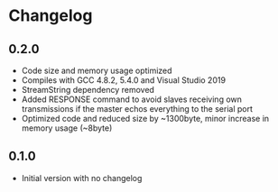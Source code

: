 # Changelog

## 0.2.0

- Code size and memory usage optimized
- Compiles with GCC 4.8.2, 5.4.0 and Visual Studio 2019
- StreamString dependency removed
- Added RESPONSE command to avoid slaves receiving own transmissions if the master echos everything to the serial port
- Optimized code and reduced size by ~1300byte, minor increase in memory usage (~8byte)

## 0.1.0

- Initial version with no changelog
